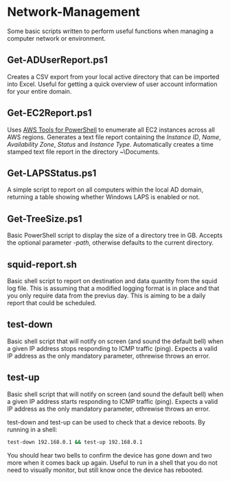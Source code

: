 # Network-Management
Some basic scripts written to perform useful functions when managing a computer network or environment.

## Get-ADUserReport.ps1
Creates a CSV export from your local active directory that can be imported into Excel. Useful for getting a quick overview of user account information for your entire domain.

## Get-EC2Report.ps1
Uses [AWS Tools for PowerShell](https://aws.amazon.com/powershell/) to enumerate all EC2 instances across all AWS regions. Generates a text file report containing the *Instance ID*, *Name*, *Availability Zone*, *Status* and *Instance Type*.  Automatically creates a time stamped text file report in the directory ~\Documents.

## Get-LAPSStatus.ps1
A simple script to report on all computers within the local AD domain, returning a table showing whether Windows LAPS is enabled or not.

## Get-TreeSize.ps1
Basic PowerShell script to display the size of a directory tree in GB. Accepts the optional parameter *-path*, otherwise defaults to the current directory.

## squid-report.sh
Basic shell script to report on destination and data quantity from the squid log file. This is assuming that a modified logging format is in place and that you only require data from the previus day. This is aiming to be a daily report that could be scheduled.

## test-down
Basic shell script that will notify on screen (and sound the default bell) when a given IP address stops responding to ICMP traffic (ping). Expects a valid IP address as the only mandatory parameter, othrewise throws an error.

## test-up
Basic shell script that will notify on screen (and sound the default bell) when a given IP address starts responding to ICMP traffic (ping). Expects a valid IP address as the only mandatory parameter, othrewise throws an error.

test-down and test-up can be used to check that a device reboots. By running in a shell:
``` sh
test-down 192.168.0.1 && test-up 192.168.0.1
```
You should hear two bells to confirm the device has gone down and two more when it comes back up again. Useful to run in a shell that you do not need to visually monitor, but still know once the device has rebooted.
